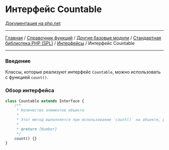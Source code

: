 # Интерфейс Countable

[Документация на php.net](https://www.php.net/manual/ru/class.countable.php)

---

[Главная](../../../../../README.md) / [Справочник функций](../../../../funcref.md) /
[Другие базовые модули](../../../other.md) / [Стандартная библиотека PHP (SPL)](../../spl.md) /
[Интерфейсы](../interfaces.md) / Интерфейс Countable

---

### Введение

Классы, которые реализуют интерфейс `Countable`, можно использовать с функцией `count()`.

### Обзор интерфейса

```js
class Countable extends Interface {
    /**
     * Количество элементов объекта
     *
     * Этот метод выполняется при использовании `count()` на объекте, реализующем интерфейс `Countable`.
     *
     * @return {Number}
     */
    count() {}
}
```
